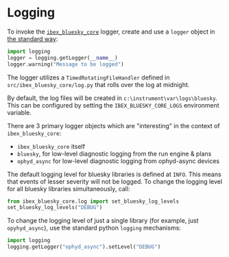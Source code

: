 # Logging
To invoke the [`ibex_bluesky_core`](ibex_bluesky_core) logger, create and use a `logger` object in [the standard way](https://docs.python.org/3/library/logging.html):

```python
import logging
logger = logging.getLogger(__name__)
logger.warning("Message to be logged")
```

The logger utilizes a `TimedRotatingFileHandler` defined in `src/ibex_bluesky_core/log.py` that rolls over the log at midnight.

By default, the log files will be created in `c:\instrument\var\logs\bluesky`. This can be configured by setting
the `IBEX_BLUESKY_CORE_LOGS` environment variable.

There are 3 primary logger objects which are "interesting" in the context of `ibex_bluesky_core`:
- `ibex_bluesky_core` itself
- `bluesky`, for low-level diagnostic logging from the run engine & plans
- `ophyd_async` for low-level diagnostic logging from ophyd-async devices

The default logging level for bluesky libraries is defined at `INFO`. This means that events of lesser severity will not be logged. 
To change the logging level for all bluesky libraries simultaneously, call: 

```python
from ibex_bluesky_core.log import set_bluesky_log_levels
set_bluesky_log_levels("DEBUG")
```

To change the logging level of just a single library (for example, just `opyhyd_async`), use the standard
python `logging` mechanisms:

```python
import logging
logging.getLogger("ophyd_async").setLevel("DEBUG")
```
